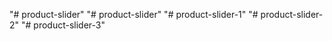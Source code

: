 "# product-slider" 
"# product-slider" 
"# product-slider-1" 
"# product-slider-2" 
"# product-slider-3" 
